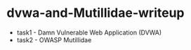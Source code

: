 # dvwa-and-Mutillidae-writeup

- task1 - Damn Vulnerable Web Application (DVWA)
- task2 - OWASP Mutillidae 

